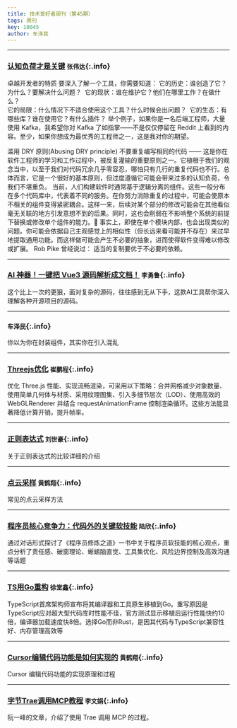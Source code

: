 ```yaml
---
title: 技术爱好者周刊（第45期）
tags: 周刊
key: 10045
author: 车泽民
---
```

---

### [认知负荷才是关键](https://endler.dev/2025/best-programmers/) `张伟达`{:.info}

卓越开发者的特质
要深入了解一个工具，你需要知道：
它的历史：谁创造了它？为什么？要解决什么问题？ 
它的现状：谁在维护它？他们在哪里工作？在做什么？ 	
它的局限：什么情况下不适合使用这个工具？什么时候会出问题？ 
它的生态：有哪些库？谁在使用它？有什么插件？
举个例子，如果你是一名后端工程师，大量使用 Kafka，我希望你对 Kafka 了如指掌——不是仅仅停留在 Reddit 上看到的内容。至少，如果你想成为最优秀的工程师之一，这是我对你的期望。

滥用 DRY 原则(Abusing DRY principle)
不要重复编写相同的代码 —— 这是你在软件工程师的学习和工作过程中，被反复灌输的重要原则之一。它植根于我们的观念当中，以至于我们对代码冗余几乎零容忍，哪怕只有几行的重复代码也不行。总体而言，它是一个很好的基本原则，但过度遵循它可能会带来过多的认知负荷，令我们不堪重负。
当前，人们构建软件时通常基于逻辑分离的组件。这些一般分布在多个代码库中，代表着不同的服务。在你努力消除重复的过程中，可能会使原本不相关的组件变得紧密耦合。这样一来，后续对某个部分的修改可能会在其他看似毫无关联的地方引发意想不到的后果。同时，这也会削弱在不影响整个系统的前提下替换或修改单个组件的能力。🤯
事实上，即使在单个模块内部，也会出现类似的问题。你可能会依据自己主观感觉上的相似性（但长远来看可能并不存在）来过早地提取通用功能。而这样做可能会产生不必要的抽象，进而使得软件变得难以修改或扩展。
Rob Pike 曾经说过：
适当的复制要优于不必要的依赖。

---
### [AI 神器！一键把 Vue3 源码解析成文档！](https://mp.weixin.qq.com/s/oRs0zFLuXVjlvPp05YakrA) `李勇鲁`{:.info}

这个比上一次的更狠，面对复杂的源码，往往感到无从下手，这款AI工具帮你深入理解各种开源项目的源码。

---
### [](https://juejin.cn/post/7493098560977387520) `车泽民`{:.info}

你以为你在封装组件，其实你在引入混乱

---
### [Threejs优化](https://www.threejsdevelopers.com/blogs/optimizing-three-js-performance-for-smooth-rendering/?utm_source=chatgpt.com) `崔鹏程`{:.info}

优化 Three.js 性能、实现流畅渲染，可采用以下策略：合并网格减少对象数量、使用简单几何体与材质、采用纹理图集、引入多细节层次（LOD）、使用高效的 WebGLRenderer 并结合 requestAnimationFrame 控制渲染循环。这些方法能显著降低计算开销，提升帧率。

---
### [正则表达式](https://www.bejson.com/knownjson/regexJiaocheng/) `刘世豪`{:.info}

关于正则表达式的比较详细的介绍

---
### [点云采样](http://geometryhub.net/notes/pointcloudsample) `黄鹤翔`{:.info}
常见的点云采样方法

---
### [程序员核心竞争力：代码外的关键软技能](https://mp.weixin.qq.com/s/YCzyewO4UZKJOgefL21oFw) `陆欣`{:.info}

通过对话形式探讨了《程序员修炼之道》一书中关于程序员软技能的核心观点，重点分析了责任感、破窗理论、蜥蜴脑直觉、工具集优化、风险边界控制及高效沟通等话题

---
### [TS用Go重构](https://juejin.cn/post/7480839029962686505) `徐堂鑫`{:.info}

TypeScript首席架构师宣布将其编译器和工具原生移植到Go。重写原因是TypeScript应对超大型代码库时性能不佳，官方测试显示移植后运行性能快约10倍，编译器加载速度快8倍。选择Go而非Rust，是因其代码与TypeScript兼容性好、内存管理高效等

---

### [Cursor编辑代码功能是如何实现的](https://mp.weixin.qq.com/s/B0ZLELPbXla5EMBcs9qbhg) `黄鹤翔`{:.info}

Cursor 编辑代码功能的实现原理和过程

---

### [字节Trae调用MCP教程](https://www.ruanyifeng.com/blog/2025/04/trae-mcp.html) `李文娟`{:.info}

阮一峰的文章，介绍了使用 Trae 调用 MCP 的过程。
